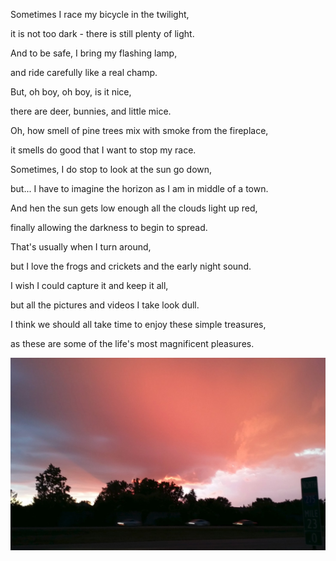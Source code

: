 Sometimes I race my bicycle in the twilight,

it is not too dark - there is still plenty of light.

And to be safe, I bring my flashing lamp,

and ride carefully like a real champ.

But, oh boy, oh boy, is it nice,

there are deer, bunnies, and little mice.

Oh, how smell of pine trees mix with smoke from the fireplace,

it smells do good that I want to stop my race.

Sometimes, I do stop to look at the sun go down,

but... I have to imagine the horizon as I am in middle of a town.

And hen the sun gets low enough all the clouds light up red,

finally allowing the darkness to begin to spread.

That's usually when I turn around,

but I love the frogs and crickets and the early night sound.

I wish I could capture it and keep it all,

but all the pictures and videos I take look dull.

I think we should all take time to enjoy these simple treasures,

as these are some of the life's most magnificent pleasures.

![Shadows](files/poetry-0150-shadows.jpg)
